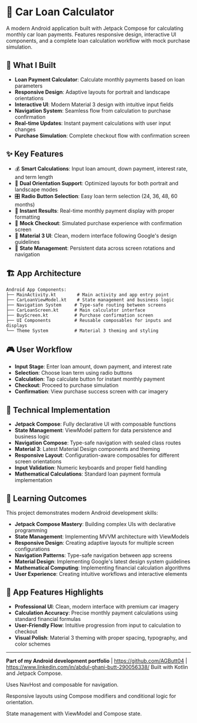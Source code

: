# 🚗 Car Loan Calculator

A modern Android application built with Jetpack Compose for calculating monthly car loan payments. Features responsive design, interactive UI components, and a complete loan calculation workflow with mock purchase simulation.

## 🎯 What I Built
- **Loan Payment Calculator**: Calculate monthly payments based on loan parameters
- **Responsive Design**: Adaptive layouts for portrait and landscape orientations
- **Interactive UI**: Modern Material 3 design with intuitive input fields
- **Navigation System**: Seamless flow from calculation to purchase confirmation
- **Real-time Updates**: Instant payment calculations with user input changes
- **Purchase Simulation**: Complete checkout flow with confirmation screen

## ✨ Key Features
- 💰 **Smart Calculations**: Input loan amount, down payment, interest rate, and term length
- 📱 **Dual Orientation Support**: Optimized layouts for both portrait and landscape modes
- 🎛️ **Radio Button Selection**: Easy loan term selection (24, 36, 48, 60 months)
- 🧮 **Instant Results**: Real-time monthly payment display with proper formatting
- 🛒 **Mock Checkout**: Simulated purchase experience with confirmation screen
- 🎨 **Material 3 UI**: Clean, modern interface following Google's design guidelines
- 🔄 **State Management**: Persistent data across screen rotations and navigation

## 🏗️ App Architecture
```
Android App Components:
├── MainActivity.kt        # Main activity and app entry point
├── CarLoanViewModel.kt    # State management and business logic
├── Navigation System     # Type-safe routing between screens
├── CarLoanScreen.kt      # Main calculator interface
├── BuyScreen.kt          # Purchase confirmation screen
├── UI Components         # Reusable composables for inputs and displays
└── Theme System          # Material 3 theming and styling
```

## 🎮 User Workflow
- **Input Stage**: Enter loan amount, down payment, and interest rate
- **Selection**: Choose loan term using radio buttons
- **Calculation**: Tap calculate button for instant monthly payment
- **Checkout**: Proceed to purchase simulation
- **Confirmation**: View purchase success screen with car imagery

## 🔧 Technical Implementation
- **Jetpack Compose**: Fully declarative UI with composable functions
- **State Management**: ViewModel pattern for data persistence and business logic
- **Navigation Compose**: Type-safe navigation with sealed class routes
- **Material 3**: Latest Material Design components and theming
- **Responsive Layout**: Configuration-aware composables for different screen orientations
- **Input Validation**: Numeric keyboards and proper field handling
- **Mathematical Calculations**: Standard loan payment formula implementation

## 📖 Learning Outcomes
This project demonstrates modern Android development skills:
- **Jetpack Compose Mastery**: Building complex UIs with declarative programming
- **State Management**: Implementing MVVM architecture with ViewModels
- **Responsive Design**: Creating adaptive layouts for multiple screen configurations
- **Navigation Patterns**: Type-safe navigation between app screens
- **Material Design**: Implementing Google's latest design system guidelines
- **Mathematical Computing**: Implementing financial calculation algorithms
- **User Experience**: Creating intuitive workflows and interactive elements

## 🚙 App Features Highlights
- **Professional UI**: Clean, modern interface with premium car imagery
- **Calculation Accuracy**: Precise monthly payment calculations using standard financial formulas
- **User-Friendly Flow**: Intuitive progression from input to calculation to checkout
- **Visual Polish**: Material 3 theming with proper spacing, typography, and color schemes

---
**Part of my Android development portfolio** | https://github.com/AGButt04 | https://www.linkedin.com/in/abdul-ghani-butt-290056338/
Built with Kotlin and Jetpack Compose.

Uses NavHost and composable for navigation.

Responsive layouts using Compose modifiers and conditional logic for orientation.

State management with ViewModel and Compose state.
